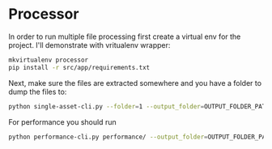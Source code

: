 # Processor

In order to run multiple file processing first create a virtual env for the 
project. I'll demonstrate with vritualenv wrapper:

```bash
mkvirtualenv processor
pip install -r src/app/requirements.txt
```

Next, make sure the files are extracted somewhere and you have a folder to dump
the files to:

```bash
python single-asset-cli.py --folder=1 --output_folder=OUTPUT_FOLDER_PATH ORIGIN_FOLDER
```

For performance you should run 
```bash
python performance-cli.py performance/ --output_folder=OUTPUT_FOLDER_PATH ORIGIN_FOLDER
```
